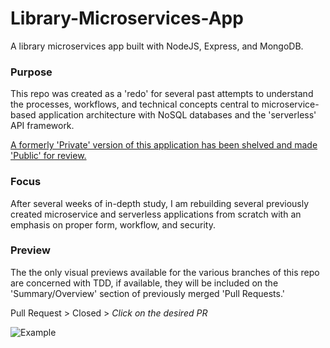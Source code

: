 # Library-Microservices-App
 
 A library microservices app built with NodeJS, Express, and MongoDB. 

 ### Purpose
This repo was created as a 'redo' for several past attempts to understand the processes, workflows, and technical concepts central to microservice-based application architecture with NoSQL databases and the 'serverless' API framework. 

[A formerly 'Private' version of this application has been shelved and made 'Public' for review. ](https://github.com/iTrauco/node-mongodb-microservice-app)

### Focus
After several weeks of in-depth study, I am rebuilding several previously created microservice and serverless applications from scratch with an emphasis on proper form, workflow, and security.

### Preview
The the only visual previews available for the various branches of this repo are concerned with TDD, if available, they will be included on the 'Summary/Overview' section of previously merged 'Pull Requests.'

Pull Request > Closed > *Click on the desired PR*

![Example](https://github.com/iTrauco/library-microservices-app/blob/master/Resources/preview.gif)
